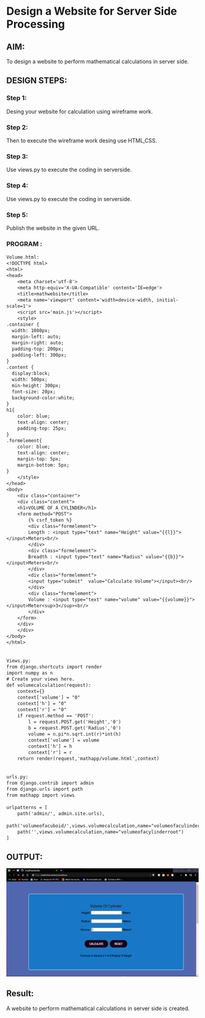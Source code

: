 # Design a Website for Server Side Processing

## AIM:
To design a website to perform mathematical calculations in server side.

## DESIGN STEPS:

### Step 1:
Desing your website for calculation using wireframe work.
### Step 2:
Then to execute the wireframe work desing use HTML,CSS.
### Step 3:
Use views.py to execute the coding in serverside.
### Step 4:
Use views.py to execute the coding in serverside.
### Step 5:
Publish the website in the given URL.
### PROGRAM :
```
Volume.html:
<!DOCTYPE html>
<html>
<head>
    <meta charset='utf-8'>
    <meta http-equiv='X-UA-Compatible' content='IE=edge'>
    <title>mathwebsite</title>
    <meta name='viewport' content='width=device-width, initial-scale=1'>
    <script src='main.js'></script>
    <style>
.container {
  width: 1080px;
  margin-left: auto;
  margin-right: auto;
  padding-top: 200px;
  padding-left: 300px;
}
.content {
  display:block;
  width: 500px;
  min-height: 300px;
  font-size: 20px;
  background-color:white;
}
h1{
    color: blue;
    text-align: center;
    padding-top: 25px;
}
.formelement{
    color: blue;
    text-align: center;
    margin-top: 5px;
    margin-bottom: 5px;
}
    </style>
</head>
<body>
    <div class="container">
    <div class="content">
    <h1>VOLUME OF A CYLINDER</h1>
    <form method="POST">
        {% csrf_token %}
        <div class="formelement">
        Length : <input type="text" name="Height" value="{{l}}"></input>Meters<br/>
        </div>
        <div class="formelement">
        Breadth : <input type="text" name="Radius" value="{{b}}"></input>Meters<br/>
        </div>
        <div class="formelement">
        <input type="submit"  value="Calculate Volume"></input><br/>
        </div>
        <div class="formelement">
        Volume : <input type="text" name="volume" value="{{volume}}"></input>Meter<sup>3</sup><br/>
        </div>
    </form>
    </div>
    </div>
</body>
</html>


Views.py:
from django.shortcuts import render
import numpy as n
# Create your views here.
def volumecalculation(request):
    context={}
    context['volume'] = "0"
    context['h'] = "0"
    context['r'] = "0"
    if request.method == 'POST':
        l = request.POST.get('Height','0')
        b = request.POST.get('Radius','0')
        volume = n.pi*n.sqrt.int(r)*int(h)
        context['volume'] = volume
        context['h'] = h
        context['r'] = r
    return render(request,'mathapp/volume.html',context)
 

urls.py:
from django.contrib import admin
from django.urls import path
from mathapp import views

urlpatterns = [
    path('admin/', admin.site.urls),
    path('volumeofacuboid/',views.volumecalculation,name="volumeofaculinder"),
    path('',views.volumecalculation,name="volumeofacylinderroot")
]
```
## OUTPUT:
![inp](1.png.png)
## Result:
A website to perform mathematical calculations in server side is created.